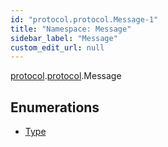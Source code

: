 ```yaml
---
id: "protocol.protocol.Message-1"
title: "Namespace: Message"
sidebar_label: "Message"
custom_edit_url: null
---
```


[protocol](protocol.md).[protocol](protocol.protocol.md).Message

## Enumerations

- [Type](../enums/protocol.protocol.Message-1.Type.md)
